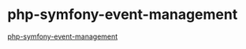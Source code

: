 # php-symfony-event-management
[php-symfony-event-management](https://github.com/a3naumov/php-symfony-event-management)